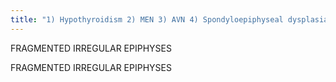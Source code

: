 ```yaml
---
title: "1) Hypothyroidism 2) MEN 3) AVN 4) Spondyloepiphyseal dysplasia HYPOTHYROIDISM 1) fragmented epiphyses 2) delayed skeletal maturity 3) small stature 4) wormian bones 5) delayed closure of cranial sutures MULTIPLE EPIPHYSEAL DYSPLASIA 1) irregular mottled Ca+ of epiphyses 2) mild limb shortening w/ delayed appearance of ossification centers 3) premature DJD 4) short &amp; thick phalanges 4) most severe in hips w/ overgrowth of greater trochanters. AVN: flattening sclerosis &amp; fragmentation of epiphysis SPONDYLOEPIPHYSEAL DYSPLASIA: 1) dysplastic epiphyses 2) short trunks b/c of flattened vertebral bodies 3) disc spaces wide anterior &amp; narrow posterior 4) early DJD"
---
```

FRAGMENTED IRREGULAR EPIPHYSES

FRAGMENTED 
IRREGULAR 
EPIPHYSES

